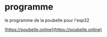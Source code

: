 # programme

le programme de la poubelle pour l'esp32

[https://poubelle.online](https://poubelle.online)
